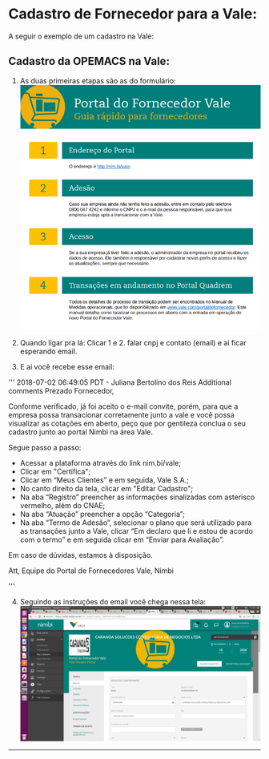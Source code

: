 # Cadastro de Fornecedor para a Vale:

A seguir o exemplo de um cadastro na Vale:

## Cadastro da OPEMACS na Vale:
1) As duas primeiras etapas são as do formulário:
![tutorial da vale](https://github.com/Lucas-Armand/Caranda/blob/master/Vale/vale1.png)

2) Quando ligar pra lá: Clicar 1 e 2. falar cnpj e contato (email) e ai ficar esperando email.

3) E ai você recebe esse email:

'''
2018-07-02 06:49:05 PDT - Juliana Bertolino dos Reis Additional comments
Prezado Fornecedor, 

Conforme verificado, já foi aceito o e-mail convite, porém, para que a empresa possa transacionar corretamente junto a vale e você possa visualizar as cotações em aberto, peço que por gentileza conclua o seu cadastro junto ao portal Nimbi na área Vale.

Segue passo a passo:
- Acessar a plataforma através do link nim.bi/vale;
- Clicar em "Certifica";
- Clicar em “Meus Clientes” e em seguida, Vale S.A.;
- No canto direito da tela, clicar em "Editar Cadastro";
- Na aba “Registro” preencher as informações sinalizadas com asterisco vermelho, além do CNAE; 
- Na aba “Atuação” preencher a opção “Categoria”;
- Na aba “Termo de Adesão”, selecionar o plano que será utilizado para as transações junto a Vale, clicar “Em declaro que li e estou de acordo com o termo” e em seguida clicar em “Enviar para Avaliação”.

Em caso de dúvidas, estamos à disposição.

Att, 
Equipe do Portal de Fornecedores Vale, Nimbi

'''

4) Seguindo as instruções do email vocẽ chega nessa tela:
![cadastro da vale](https://github.com/Lucas-Armand/Caranda/blob/master/Vale/vale2.png)




----------------------------------------------------------------------------------------------------------------



